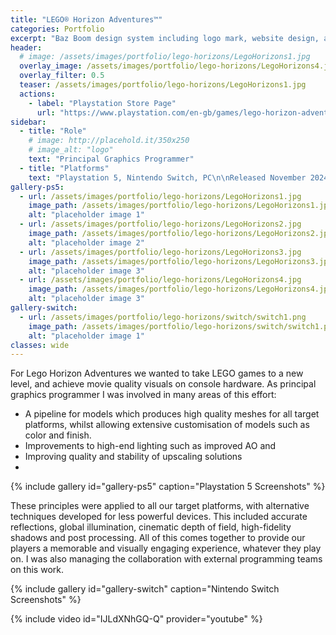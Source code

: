 ```yaml
---
title: "LEGO® Horizon Adventures™"
categories: Portfolio
excerpt: "Baz Boom design system including logo mark, website design, and branding applications."
header:
  # image: /assets/images/portfolio/lego-horizons/LegoHorizons1.jpg
  overlay_image: /assets/images/portfolio/lego-horizons/LegoHorizons4.jpg
  overlay_filter: 0.5
  teaser: /assets/images/portfolio/lego-horizons/LegoHorizons1.jpg
  actions:
    - label: "Playstation Store Page"
      url: "https://www.playstation.com/en-gb/games/lego-horizon-adventures/"
sidebar:
  - title: "Role"
    # image: http://placehold.it/350x250
    # image_alt: "logo"
    text: "Principal Graphics Programmer"
  - title: "Platforms"
    text: "Playstation 5, Nintendo Switch, PC\n\nReleased November 2024"
gallery-ps5:
  - url: /assets/images/portfolio/lego-horizons/LegoHorizons1.jpg
    image_path: /assets/images/portfolio/lego-horizons/LegoHorizons1.jpg
    alt: "placeholder image 1"
  - url: /assets/images/portfolio/lego-horizons/LegoHorizons2.jpg
    image_path: /assets/images/portfolio/lego-horizons/LegoHorizons2.jpg
    alt: "placeholder image 2"
  - url: /assets/images/portfolio/lego-horizons/LegoHorizons3.jpg
    image_path: /assets/images/portfolio/lego-horizons/LegoHorizons3.jpg
    alt: "placeholder image 3"
  - url: /assets/images/portfolio/lego-horizons/LegoHorizons4.jpg
    image_path: /assets/images/portfolio/lego-horizons/LegoHorizons4.jpg
    alt: "placeholder image 3"
gallery-switch:
  - url: /assets/images/portfolio/lego-horizons/switch/switch1.png
    image_path: /assets/images/portfolio/lego-horizons/switch/switch1.png
    alt: "placeholder image 1"
classes: wide
---
```


For Lego Horizon Adventures we wanted to take LEGO games to a new level, and achieve movie quality visuals on console hardware. As principal graphics programmer I was involved in many areas of this effort:

* A pipeline for models which produces high quality meshes for all target platforms, whilst allowing extensive customisation of models such as color and finish.
* Improvements to high-end lighting such as improved AO and 
* Improving quality and stability of upscaling solutions
* 

{% include gallery id="gallery-ps5" caption="Playstation 5 Screenshots" %}

These principles were applied to all our target platforms, with alternative techniques developed for less powerful devices. This included accurate reflections, global illumination, cinematic depth of field, high-fidelity shadows and post processing. All of this comes together to provide our players a memorable and visually engaging experience, whatever they play on. I was also managing the collaboration with external programming teams on this work. 

{% include gallery id="gallery-switch" caption="Nintendo Switch Screenshots" %}

{% include video id="IJLdXNhGQ-Q" provider="youtube" %}